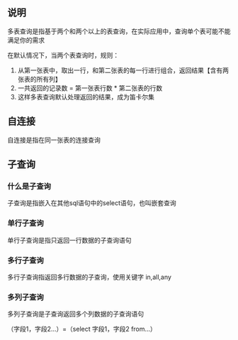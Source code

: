 ## 说明

多表查询是指基于两个和两个以上的表查询，在实际应用中，查询单个表可能不能满足你的需求

在默认情况下，当两个表查询时，规则：

1. 从第一张表中，取出一行，和第二张表的每一行进行组合，返回结果【含有两张表的所有列】
2. 一共返回的记录数 = 第一张表行数 * 第二张表的行数
3. 这样多表查询默认处理返回的结果，成为笛卡尔集

## 自连接

自连接是指在同一张表的连接查询

## 子查询

### 什么是子查询

子查询是指嵌入在其他sql语句中的select语句，也叫嵌套查询

### 单行子查询

单行子查询是指只返回一行数据的子查询语句

### 多行子查询

多行子查询指返回多行数据的子查询，使用关键字 in,all,any

### 多列子查询

多列子查询是子查询返回多个列数据的子查询语句

（字段1，字段2...）=（select 字段1，字段2 from...）
